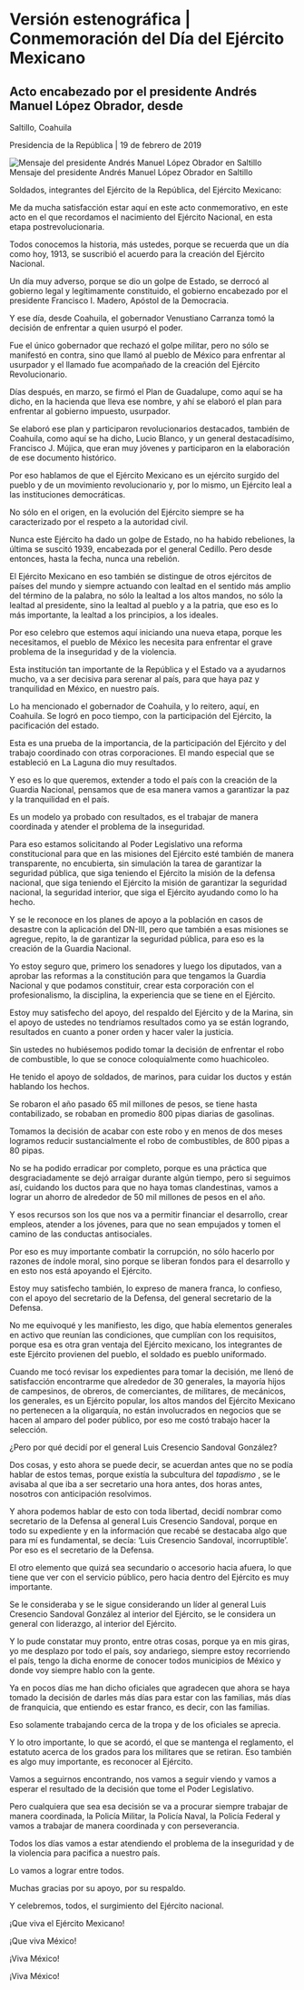 #  Versión estenográfica | Conmemoración del Día del Ejército Mexicano 

##  Acto encabezado por el presidente Andrés Manuel López Obrador, desde
Saltillo, Coahuila

Presidencia de la República | 19 de febrero de 2019 

![Mensaje del presidente Andrés Manuel López Obrador en
Saltillo](https://www.gob.mx/cms/uploads/article/main_image/77614/dia_ejercito_amlo_190219_11.jpeg)
Mensaje del presidente Andrés Manuel López Obrador en Saltillo

Soldados, integrantes del Ejército de la República, del Ejército Mexicano:

Me da mucha satisfacción estar aquí en este acto conmemorativo, en este acto
en el que recordamos el nacimiento del Ejército Nacional, en esta etapa
postrevolucionaria.

Todos conocemos la historia, más ustedes, porque se recuerda que un día como
hoy, 1913, se suscribió el acuerdo para la creación del Ejército Nacional.

Un día muy adverso, porque se dio un golpe de Estado, se derrocó al gobierno
legal y legítimamente constituido, el gobierno encabezado por el presidente
Francisco I. Madero, Apóstol de la Democracia.

Y ese día, desde Coahuila, el gobernador Venustiano Carranza tomó la decisión
de enfrentar a quien usurpó el poder.

Fue el único gobernador que rechazó el golpe militar, pero no sólo se
manifestó en contra, sino que llamó al pueblo de México para enfrentar al
usurpador y el llamado fue acompañado de la creación del Ejército
Revolucionario.

Días después, en marzo, se firmó el Plan de Guadalupe, como aquí se ha dicho,
en la hacienda que lleva ese nombre, y ahí se elaboró el plan para enfrentar
al gobierno impuesto, usurpador.

Se elaboró ese plan y participaron revolucionarios destacados, también de
Coahuila, como aquí se ha dicho, Lucio Blanco, y un general destacadísimo,
Francisco J. Mújica, que eran muy jóvenes y participaron en la elaboración de
ese documento histórico.

Por eso hablamos de que el Ejército Mexicano es un ejército surgido del pueblo
y de un movimiento revolucionario y, por lo mismo, un Ejército leal a las
instituciones democráticas.

No sólo en el origen, en la evolución del Ejército siempre se ha caracterizado
por el respeto a la autoridad civil.

Nunca este Ejército ha dado un golpe de Estado, no ha habido rebeliones, la
última se suscitó 1939, encabezada por el general Cedillo. Pero desde
entonces, hasta la fecha, nunca una rebelión.

El Ejército Mexicano en eso también se distingue de otros ejércitos de países
del mundo y siempre actuando con lealtad en el sentido más amplio del término
de la palabra, no sólo la lealtad a los altos mandos, no sólo la lealtad al
presidente, sino la lealtad al pueblo y a la patria, que eso es lo más
importante, la lealtad a los principios, a los ideales.

Por eso celebro que estemos aquí iniciando una nueva etapa, porque les
necesitamos, el pueblo de México les necesita para enfrentar el grave problema
de la inseguridad y de la violencia.

Esta institución tan importante de la República y el Estado va a ayudarnos
mucho, va a ser decisiva para serenar al país, para que haya paz y
tranquilidad en México, en nuestro país.

Lo ha mencionado el gobernador de Coahuila, y lo reitero, aquí, en Coahuila.
Se logró en poco tiempo, con la participación del Ejército, la pacificación
del estado.

Esta es una prueba de la importancia, de la participación del Ejército y del
trabajo coordinado con otras corporaciones. El mando especial que se
estableció en La Laguna dio muy resultados.

Y eso es lo que queremos, extender a todo el país con la creación de la
Guardia Nacional, pensamos que de esa manera vamos a garantizar la paz y la
tranquilidad en el país.

Es un modelo ya probado con resultados, es el trabajar de manera coordinada y
atender el problema de la inseguridad.

Para eso estamos solicitando al Poder Legislativo una reforma constitucional
para que en las misiones del Ejército esté también de manera transparente, no
encubierta, sin simulación la tarea de garantizar la seguridad pública, que
siga teniendo el Ejército la misión de la defensa nacional, que siga teniendo
el Ejército la misión de garantizar la seguridad nacional, la seguridad
interior, que siga el Ejército ayudando como lo ha hecho.

Y se le reconoce en los planes de apoyo a la población en casos de desastre
con la aplicación del DN-III, pero que también a esas misiones se agregue,
repito, la de garantizar la seguridad pública, para eso es la creación de la
Guardia Nacional.

Yo estoy seguro que, primero los senadores y luego los diputados, van a
aprobar las reformas a la constitución para que tengamos la Guardia Nacional y
que podamos constituir, crear esta corporación con el profesionalismo, la
disciplina, la experiencia que se tiene en el Ejército.

Estoy muy satisfecho del apoyo, del respaldo del Ejército y de la Marina, sin
el apoyo de ustedes no tendríamos resultados como ya se están logrando,
resultados en cuanto a poner orden y hacer valer la justicia.

Sin ustedes no hubiésemos podido tomar la decisión de enfrentar el robo de
combustible, lo que se conoce coloquialmente como huachicoleo.

He tenido el apoyo de soldados, de marinos, para cuidar los ductos y están
hablando los hechos.

Se robaron el año pasado 65 mil millones de pesos, se tiene hasta
contabilizado, se robaban en promedio 800 pipas diarias de gasolinas.

Tomamos la decisión de acabar con este robo y en menos de dos meses logramos
reducir sustancialmente el robo de combustibles, de 800 pipas a 80 pipas.

No se ha podido erradicar por completo, porque es una práctica que
desgraciadamente se dejó arraigar durante algún tiempo, pero si seguimos así,
cuidando los ductos para que no haya tomas clandestinas, vamos a lograr un
ahorro de alrededor de 50 mil millones de pesos en el año.

Y esos recursos son los que nos va a permitir financiar el desarrollo, crear
empleos, atender a los jóvenes, para que no sean empujados y tomen el camino
de las conductas antisociales.

Por eso es muy importante combatir la corrupción, no sólo hacerlo por razones
de índole moral, sino porque se liberan fondos para el desarrollo y en esto
nos está apoyando el Ejército.

Estoy muy satisfecho también, lo expreso de manera franca, lo confieso, con el
apoyo del secretario de la Defensa, del general secretario de la Defensa.

No me equivoqué y les manifiesto, les digo, que había elementos generales en
activo que reunían las condiciones, que cumplían con los requisitos, porque
esa es otra gran ventaja del Ejército mexicano, los integrantes de este
Ejército provienen del pueblo, el soldado es pueblo uniformado.

Cuando me tocó revisar los expedientes para tomar la decisión, me llenó de
satisfacción encontrarme que alrededor de 30 generales, la mayoría hijos de
campesinos, de obreros, de comerciantes, de militares, de mecánicos, los
generales, es un Ejército popular, los altos mandos del Ejército Mexicano no
pertenecen a la oligarquía, no están involucrados en negocios que se hacen al
amparo del poder público, por eso me costó trabajo hacer la selección.

¿Pero por qué decidí por el general Luis Cresencio Sandoval González?

Dos cosas, y esto ahora se puede decir, se acuerdan antes que no se podía
hablar de estos temas, porque existía la subcultura del _tapadismo_ , se le
avisaba al que iba a ser secretario una hora antes, dos horas antes, nosotros
con anticipación resolvimos.

Y ahora podemos hablar de esto con toda libertad, decidí nombrar como
secretario de la Defensa al general Luis Cresencio Sandoval, porque en todo su
expediente y en la información que recabé se destacaba algo que para mí es
fundamental, se decía: ‘Luis Cresencio Sandoval, incorruptible’. Por eso es el
secretario de la Defensa.

El otro elemento que quizá sea secundario o accesorio hacia afuera, lo que
tiene que ver con el servicio público, pero hacia dentro del Ejército es muy
importante.

Se le consideraba y se le sigue considerando un líder al general Luis
Cresencio Sandoval González al interior del Ejército, se le considera un
general con liderazgo, al interior del Ejército.

Y lo pude constatar muy pronto, entre otras cosas, porque ya en mis giras, yo
me desplazo por todo el país, soy andariego, siempre estoy recorriendo el
país, tengo la dicha enorme de conocer todos municipios de México y donde voy
siempre hablo con la gente.

Ya en pocos días me han dicho oficiales que agradecen que ahora se haya tomado
la decisión de darles más días para estar con las familias, más días de
franquicia, que entiendo es estar franco, es decir, con las familias.

Eso solamente trabajando cerca de la tropa y de los oficiales se aprecia.

Y lo otro importante, lo que se acordó, el que se mantenga el reglamento, el
estatuto acerca de los grados para los militares que se retiran. Eso también
es algo muy importante, es reconocer al Ejército.

Vamos a seguirnos encontrando, nos vamos a seguir viendo y vamos a esperar el
resultado de la decisión que tome el Poder Legislativo.

Pero cualquiera que sea esa decisión se va a procurar siempre trabajar de
manera coordinada, la Policía Militar, la Policía Naval, la Policía Federal y
vamos a trabajar de manera coordinada y con perseverancia.

Todos los días vamos a estar atendiendo el problema de la inseguridad y de la
violencia para pacifica a nuestro país.

Lo vamos a lograr entre todos.

Muchas gracias por su apoyo, por su respaldo.

Y celebremos, todos, el surgimiento del Ejército nacional.

¡Que viva el Ejército Mexicano!

¡Que viva México!

¡Viva México!

¡Viva México!

